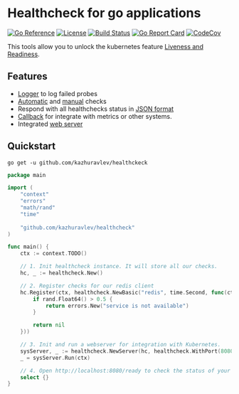 # Healthcheck for go applications

[![Go Reference](https://pkg.go.dev/badge/github.com/kazhuravlev/healthcheck.svg)](https://pkg.go.dev/github.com/kazhuravlev/healthcheck)
[![License](https://img.shields.io/github/license/kazhuravlev/healthcheck?color=blue)](https://github.com/kazhuravlev/healthcheck/blob/master/LICENSE)
[![Build Status](https://github.com/kazhuravlev/healthcheck/actions/workflows/tests.yml/badge.svg)](https://github.com/kazhuravlev/healthcheck/actions/workflows/tests.yml)
[![Go Report Card](https://goreportcard.com/badge/github.com/kazhuravlev/healthcheck)](https://goreportcard.com/report/github.com/kazhuravlev/healthcheck)
[![CodeCov](https://codecov.io/gh/kazhuravlev/healthcheck/branch/master/graph/badge.svg?token=tNKcOjlxLo)](https://codecov.io/gh/kazhuravlev/healthcheck)

This tools allow you to unlock the kubernetes
feature [Liveness and Readiness](https://kubernetes.io/docs/tasks/configure-pod-container/configure-liveness-readiness-startup-probes/).

## Features

- [Logger](https://github.com/kazhuravlev/healthcheck/blob/7231e37734225a2bad880097b5412d4d7f3e75e7/healthcheck/options_generated.go#L29) to log failed probes
- [Automatic](https://github.com/kazhuravlev/healthcheck/blob/7231e37734225a2bad880097b5412d4d7f3e75e7/healthcheck/api_checks.go#L20) and [manual](https://github.com/kazhuravlev/healthcheck/blob/7231e37734225a2bad880097b5412d4d7f3e75e7/healthcheck/api_checks.go#L46) checks
- Respond with all healthchecks status in [JSON format](https://github.com/kazhuravlev/healthcheck/blob/f873c0c90b9c1aa1c7f21c3b992a976e0a81c516/healthcheck/structs.go#L21)
- [Callback](https://github.com/kazhuravlev/healthcheck/blob/7231e37734225a2bad880097b5412d4d7f3e75e7/healthcheck/options_generated.go#L36) for integrate with metrics or other systems.
- Integrated [web server](https://github.com/kazhuravlev/healthcheck/blob/7231e37734225a2bad880097b5412d4d7f3e75e7/server/service.go#L19)

## Quickstart

```shell
go get -u github.com/kazhuravlev/healthckeck
```

```go
package main

import (
	"context"
	"errors"
	"math/rand"
	"time"
	
	"github.com/kazhuravlev/healthcheck"
)

func main() {
	ctx := context.TODO()

	// 1. Init healthcheck instance. It will store all our checks.
	hc, _ := healthcheck.New()

	// 2. Register checks for our redis client
	hc.Register(ctx, healthcheck.NewBasic("redis", time.Second, func(ctx context.Context) error {
		if rand.Float64() > 0.5 {
			return errors.New("service is not available")
		}

		return nil
	}))

	// 3. Init and run a webserver for integration with Kubernetes.
	sysServer, _ := healthcheck.NewServer(hc, healthcheck.WithPort(8080))
	_ = sysServer.Run(ctx)

	// 4. Open http://localhost:8080/ready to check the status of your system
	select {}
}

```
